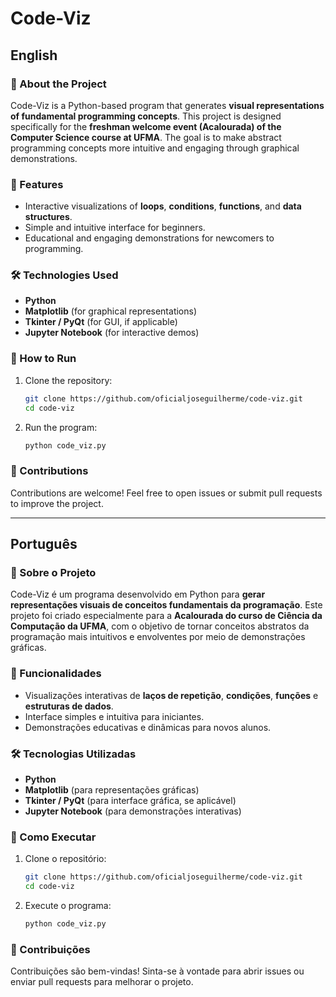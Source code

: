 # Code-Viz

## English

### 📌 About the Project
Code-Viz is a Python-based program that generates **visual representations of fundamental programming concepts**. This project is designed specifically for the **freshman welcome event (Acalourada) of the Computer Science course at UFMA**. The goal is to make abstract programming concepts more intuitive and engaging through graphical demonstrations.

### 🚀 Features
- Interactive visualizations of **loops**, **conditions**, **functions**, and **data structures**.
- Simple and intuitive interface for beginners.
- Educational and engaging demonstrations for newcomers to programming.

### 🛠️ Technologies Used
- **Python**
- **Matplotlib** (for graphical representations)
- **Tkinter / PyQt** (for GUI, if applicable)
- **Jupyter Notebook** (for interactive demos)

### 🔧 How to Run
1. Clone the repository:
   ```bash
   git clone https://github.com/oficialjoseguilherme/code-viz.git
   cd code-viz
   ```
2. Run the program:
   ```bash
   python code_viz.py
   ```

### 🤝 Contributions
Contributions are welcome! Feel free to open issues or submit pull requests to improve the project.

---

## Português

### 📌 Sobre o Projeto
Code-Viz é um programa desenvolvido em Python para **gerar representações visuais de conceitos fundamentais da programação**. Este projeto foi criado especialmente para a **Acalourada do curso de Ciência da Computação da UFMA**, com o objetivo de tornar conceitos abstratos da programação mais intuitivos e envolventes por meio de demonstrações gráficas.

### 🚀 Funcionalidades
- Visualizações interativas de **laços de repetição**, **condições**, **funções** e **estruturas de dados**.
- Interface simples e intuitiva para iniciantes.
- Demonstrações educativas e dinâmicas para novos alunos.

### 🛠️ Tecnologias Utilizadas
- **Python**
- **Matplotlib** (para representações gráficas)
- **Tkinter / PyQt** (para interface gráfica, se aplicável)
- **Jupyter Notebook** (para demonstrações interativas)

### 🔧 Como Executar
1. Clone o repositório:
   ```bash
   git clone https://github.com/oficialjoseguilherme/code-viz.git
   cd code-viz
   ```
2. Execute o programa:
   ```bash
   python code_viz.py
   ```

### 🤝 Contribuições
Contribuições são bem-vindas! Sinta-se à vontade para abrir issues ou enviar pull requests para melhorar o projeto.

